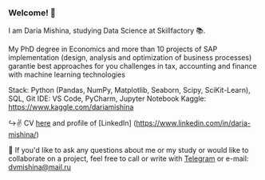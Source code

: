 ### Welcome! 👋



I am Daria Mishina, studying Data Science at Skillfactory 📚.

My PhD degree in Economics and more than 10 projects of SAP implementation (design, analysis and optimization of business processes) garantie best approaches for you challenges in tax, accounting and finance with machine learning technologies

Stack: Python (Pandas, NumPy, Matplotlib, Seaborn, Scipy, SciKit-Learn), SQL, Git
IDE: VS Code, PyCharm, Jupyter Notebook
Kaggle: https://www.kaggle.com/dariamishina

↪️✌️ CV [here](https://hh.ru/resume/a1cd5cf3ff0843af840039ed1f75614264684d) and profile of [LinkedIn] (https://www.linkedin.com/in/daria-mishina/)

📩 If you'd like to ask any questions about me or my study or would like to collaborate on a project, feel free to call or write with [Telegram](@Daria_Mishina28) or e-mail: dvmishina@mail.ru

